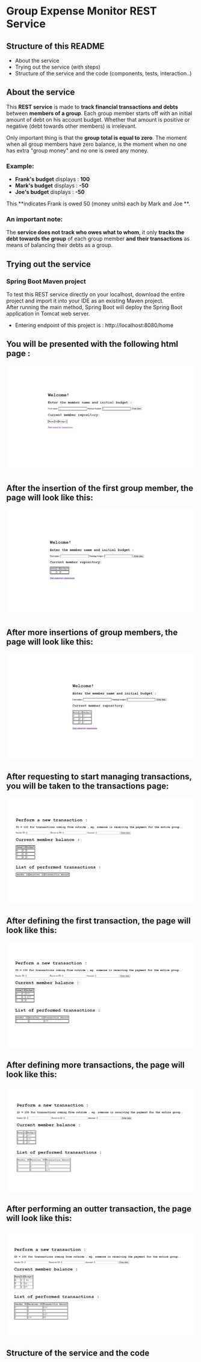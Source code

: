 # Group Expense Monitor REST Service

## Structure of this README
* About the service  
* Trying out the service (with steps)  
* Structure of the service and the code (components, tests, interaction..)

## About the service
This **REST service** is made to **track financial transactions and debts** between **members of a group**. Each group member starts off with an initial amount of debt on his account budget. Whether that amount is positive or negative (debt towards other members) is irrelevant.  

Only important thing is that the **group total is equal to zero**. The moment when all group members have zero balance, is the moment when no one has extra "group money" and no one is owed any money.


### Example:
* **Frank's budget** displays :  **100**
* **Mark's budget** displays : **-50**
* **Joe's budget** displays : **-50** 

This **indicates Frank is owed 50 (money units) each by Mark and Joe **.

### An important note:
The **service does not track who owes what to whom**, it only **tracks the debt towards the group** of each group member **and their transactions** as means of balancing their debts as a group.

## Trying out the service
### Spring Boot Maven project
To test this REST service directly on your localhost, download the entire project and import it into your IDE as an existing Maven project.  
After running the main method, Spring Boot will deploy the Spring Boot application in Tomcat web server.

* Entering endpoint of this project is : http://localhost:8080/home  
## You will be presented with the following html page :
![](/Visuals/welcomePage.png)

## After the insertion of the first group member, the page will look like this:
![](/Visuals/insertGroupMember.png)

## After more insertions of group members, the page will look like this:
![](/Visuals/moreGroupMembers.png)

## After requesting to start managing transactions, you will be taken to the transactions page:
![](/Visuals/transactionPage.png)

## After defining the first transaction, the page will look like this:
![](/Visuals/afterFirstTransaction.png)

## After defining more transactions, the page will look like this:
![](/Visuals/afterMoreTransactions.png)

## After performing an outter transaction, the page will look like this:
![](/Visuals/afterOutterTransaction.png)


## Structure of the service and the code
